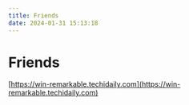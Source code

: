 ```yaml
---
title: Friends
date: 2024-01-31 15:13:18
---
```


# Friends

[https://win-remarkable.techidaily.com](https://win-remarkable.techidaily.com)